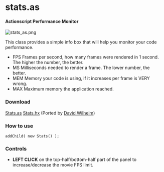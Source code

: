 stats.as
========

#### Actionscript Performance Monitor ####

![stats_as.png](http://github.com/mrdoob/stats.as/raw/master/assets/stats_as.png)

This class provides a simple info box that will help you monitor your code performance.

* FPS Frames per second, how many frames were rendered in 1 second. The higher the number, the better.
* MS Milliseconds needed to render a frame. The lower number, the better.
* MEM Memory your code is using, if it increases per frame is VERY wrong.
* MAX Maximum memory the application reached.

### Download ###

[Stats.as](http://github.com/mrdoob/stats.as/raw/master/src/net/hires/debug/Stats.as)
[Stats.hx](http://github.com/mrdoob/stats.as/raw/master/src/net/hires/debug/Stats.hx) (Ported by [David Wilhelm](http://github.com/bigfish))

### How to use ###

	addChild( new Stats() );

### Controls ###

* **LEFT CLICK** on the top-half/bottom-half part of the panel to increase/decrease the movie FPS limit.